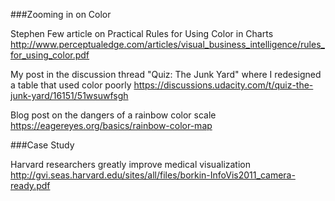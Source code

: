 ###Zooming in on Color

Stephen Few article on Practical Rules for Using Color in Charts
http://www.perceptualedge.com/articles/visual_business_intelligence/rules_for_using_color.pdf

My post in the discussion thread "Quiz: The Junk Yard" where I redesigned a table that used color poorly
https://discussions.udacity.com/t/quiz-the-junk-yard/16151/51wsuwfsgh

Blog post on the dangers of a rainbow color scale
https://eagereyes.org/basics/rainbow-color-map

###Case Study

Harvard researchers greatly improve medical visualization
http://gvi.seas.harvard.edu/sites/all/files/borkin-InfoVis2011_camera-ready.pdf